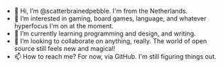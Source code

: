 - 👋 Hi, I’m @scatterbrainedpebble. I'm from the Netherlands.
- 👀 I’m interested in gaming, board games, language, and whatever hyperfocus I'm on at the moment.
- 🌱 I’m currently learning programming and design, and writing.
- 💞️ I’m looking to collaborate on anything, really. The world of open source still feels new and magical!
- 📫 How to reach me? For now, via GitHub. I'm still figuring things out.

<!---
scatterbrainedpebble/scatterbrainedpebble is a ✨ special ✨ repository because its `README.md` (this file) appears on your GitHub profile.
You can click the Preview link to take a look at your changes.
--->
